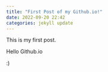 ```yaml
---
title: "First Post of my Github.io!"
date: 2022-09-20 22:42
categories: jekyll update
---
```


This is my first post.

Hello Github.io

:)

